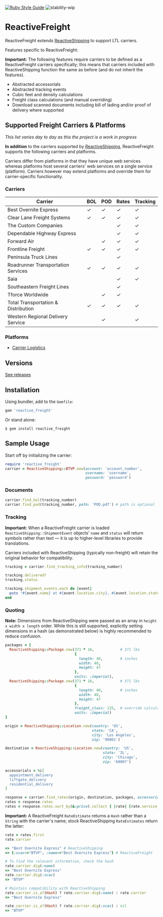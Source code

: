 [![Ruby Style Guide](https://img.shields.io/badge/code_style-rubocop-brightgreen.svg)](https://github.com/rubocop-hq/rubocop)
![stability-wip](https://img.shields.io/badge/stability-work_in_progress-lightgrey.svg)

# ReactiveFreight

ReactiveFreight extends [ReactiveShipping](https://github.com/realsubpop/reactive_shipping) to support LTL carriers.

Features specific to ReactiveFreight:

**Important:** The following features require carriers to be defined as a ReactiveFreight carriers specifically; this means that carriers included with ReactiveShipping function the same as before (and do not inherit the features).

- Abstracted accessorials
- Abstracted tracking events
- Cubic feet and density calculations
- Freight class calculations (and manual overriding)
- Download scanned documents including bill of lading and/or proof of delivery where supported

## Supported Freight Carriers & Platforms

*This list varies day to day as this the project is a work in progress*

**In addition** to the carriers supported by [ReactiveShipping](https://github.com/realsubpop/reactive_shipping), ReactiveFreight supports the following carriers and platforms.

Carriers differ from platforms in that they have unique web services whereas platforms host several carriers' web services on a single service (platform). Carriers however may extend platforms and override them for carrier-specific functionality.

### Carriers

|Carrier                            |BOL|POD|Rates|Tracking|
|-----------------------------------|---|---|-----|--------|
|Best Overnite Express              |✓  |✓  |✓    |✓       |
|Clear Lane Freight Systems         |✓  |✓  |✓    |✓       |
|The Custom Companies               |   |   |✓    |✓       |
|Dependable Highway Express         |   |   |✓    |✓       |
|Forward Air                        |   |✓  |✓    |✓       |
|Frontline Freight                  |✓  |✓  |✓    |✓       |
|Peninsula Truck Lines              |   |   |✓    |        |
|Roadrunner Transportation Services |✓  |✓  |✓    |✓       |
|Saia                               |   |   |✓    |✓       |
|Southeastern Freight Lines         |   |   |✓    |        |
|Tforce Worldwide                   |   |✓  |✓    |        |
|Total Transportation & Distribution|✓  |✓  |✓    |✓       |
|Western Regional Delivery Service  |   |✓  |     |✓       |

### Platforms

* [Carrier Logistics](https://carrierlogistics.com)

## Versions

[See releases](https://github.com/brodyhoskins/reactive_freight/releases)

## Installation

Using bundler, add to the `Gemfile`:

```ruby
gem 'reactive_freight'
```

Or stand alone:

```
$ gem install reactive_freight
```

## Sample Usage

Start off by initializing the carrier:

```ruby
require 'reactive_freight'
carrier = ReactiveShipping::BTVP.new(account: 'account_number',
                                     username: 'username',
                                     password: 'password')
```

### Documents

```ruby
carrier.find_bol(tracking_number)
carrier.find_pod(tracking_number, path: 'POD.pdf') # path is optional
```

### Tracking

**Important:** When a ReactiveFreight carrier is loaded `ReactiveShipping::ShipmentEvent` objects' `name` and `status` will return symbols rather than text — it is up to higher-level libraries to provide translations.

Carriers included with ReactiveShipping (typically non-freight) will retain the original behavior for compatibility.

```ruby
tracking = carrier.find_tracking_info(tracking_number)

tracking.delivered?
tracking.status

tracking.shipment_events.each do |event|
  puts "#{event.name} at #{event.location.city}, #{event.location.state} on #{event.time}. #{event.message}"
end
```

### Quoting

**Note:** Dimensions from ReactiveShipping were passed as an array in `height x width x length` order. While this is still supported, explicitly setting dimensions in a hash (as demonstrated below) is highly recommended to reduce confusion.

```ruby
packages = [
  ReactiveShipping::Package.new(371 * 16,            # 371 lbs
                                {
                                  length: 40,        # inches
                                  width: 48,
                                  height: 47
                                },
                                units: :imperial),
  ReactiveShipping::Package.new(371 * 16,            # 371 lbs
                                {
                                  length: 40,        # inches
                                  width: 48,
                                  height: 47
                                },
                                freight_class: 125,  # override calculated freight class
                                units: :imperial)
]

origin = ReactiveShipping::Location.new(country: 'US',
                                        state: 'CA',
                                        city: 'Los Angeles',
                                        zip: '90001')

destination = ReactiveShipping::Location.new(country: 'US',
                                             state: 'IL',
                                             city: 'Chicago',
                                             zip: '60007')

accessorials = %i[
  appointment_delivery
  liftgate_delivery
  residential_delivery
]

response = carrier.find_rates(origin, destination, packages, accessorials: accessorials)
rates = response.rates
rates = response.rates.sort_by(&:price).collect { |rate| [rate.service_name, rate.price] }
```

**Important:** A ReactiveFreight `RateEstimate` returns a `Hash` rather than a `String` with the carrier's name; stock ReactiveShipping `RateEstimates` return the latter:

```ruby
rate = rates.first
rate.carrier

=> "Best Overnite Express" # ReactiveShipping
=> {:scac=>"BTVP", :name=>"Best Overnite Express"} # ReactiveFreight

# To find the relevant information, check the hash
rate.carrier.dig(:name)
=> "Best Overnite Express"
rate.carrier.dig(:scac)
=> "BTVP"

# Maintain compatibility with ReactiveShipping
rate.carrier.is_a?(Hash) ? rate.carrier.dig(:name) : rate.carrier
=> "Best Overnite Express"

rate.carrier.is_a?(Hash) ? rate.carrier.dig(:scac) : nil
=> "BTVP"
```